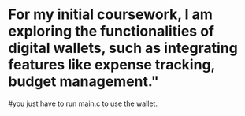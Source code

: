 # For my initial coursework, I am exploring the functionalities of digital wallets, such as integrating features like expense tracking, budget management."

#you just have to run main.c to use the wallet.
